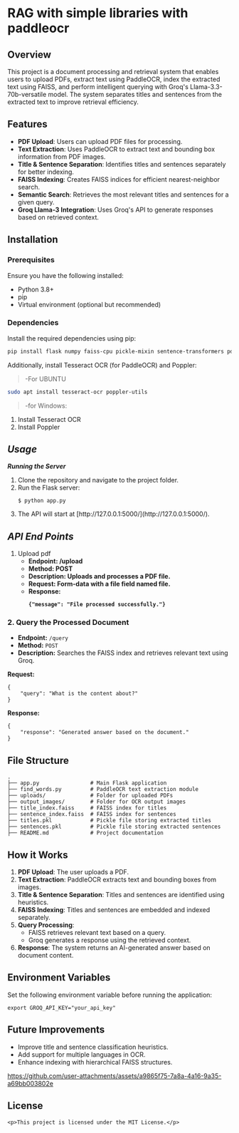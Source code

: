 
# RAG with simple libraries with paddleocr

## Overview
This project is a document processing and retrieval system that enables users to upload PDFs, extract text using PaddleOCR, index the extracted text using FAISS, and perform intelligent querying with Groq's Llama-3.3-70b-versatile model. The system separates titles and sentences from the extracted text to improve retrieval efficiency.

## Features
- **PDF Upload**: Users can upload PDF files for processing.
- **Text Extraction**: Uses PaddleOCR to extract text and bounding box information from PDF images.
- **Title & Sentence Separation**: Identifies titles and sentences separately for better indexing.
- **FAISS Indexing**: Creates FAISS indices for efficient nearest-neighbor search.
- **Semantic Search**: Retrieves the most relevant titles and sentences for a given query.
- **Groq Llama-3 Integration**: Uses Groq's API to generate responses based on retrieved context.

## Installation
### Prerequisites
Ensure you have the following installed:
- Python 3.8+
- pip
- Virtual environment (optional but recommended)

### Dependencies
Install the required dependencies using pip:
```sh
pip install flask numpy faiss-cpu pickle-mixin sentence-transformers pdf2image paddleocr groq flask-cors
```
Additionally, install Tesseract OCR (for PaddleOCR) and Poppler:
>-For UBUNTU
```sh
sudo apt install tesseract-ocr poppler-utils
```
>-for Windows:<br>
<ol>
  <li>Install Tesseract OCR</li>
  <li>Install Poppler</li>
</ol>
<h2> <em><strong>Usage</strong></em></h2>
<em><strong>Running the Server</strong></em>
<ol>
  <li>Clone the repository and navigate to the project folder.</li>
  <li>Run the Flask server:
  </li>
<pre><code class="language-bash">$ python app.py</code></pre>
  <li>The API will start at [http://127.0.0.1:5000/](http://127.0.0.1:5000/).</li>
</ol>
<h2> <em><strong>API End Points</strong></em></h2>
<ol>
  <li> Upload pdf
    <ul>
  <li><strong>Endpoint: /upload</strong></li>
      <li><strong> Method: POST</strong></li>
      <li><strong>Description: Uploads and processes a PDF file.</strong></li>
      <li><strong>Request: Form-data with a file field named file.</strong></li>
      <li><strong>Response:
      <pre><code>{"message": "File processed successfully."}</code></pre></strong></li>
</ul>
  </li>
</ol>
<h3>2. Query the Processed Document</h3>
    <ul>
        <li><strong>Endpoint:</strong> <code>/query</code></li>
        <li><strong>Method:</strong> <code>POST</code></li>
        <li><strong>Description:</strong> Searches the FAISS index and retrieves relevant text using Groq.</li>
    </ul>
<p><strong>Request:</strong></p>
    <pre><code>{
    "query": "What is the content about?"
}</code></pre>
    <p><strong>Response:</strong></p>
    <pre><code>{
    "response": "Generated answer based on the document."
}</code></pre>

  <h2>File Structure</h2>
 <pre><code>.
├── app.py                # Main Flask application
├── find_words.py         # PaddleOCR text extraction module
├── uploads/              # Folder for uploaded PDFs
├── output_images/        # Folder for OCR output images
├── title_index.faiss     # FAISS index for titles
├── sentence_index.faiss  # FAISS index for sentences
├── titles.pkl            # Pickle file storing extracted titles
├── sentences.pkl         # Pickle file storing extracted sentences
├── README.md             # Project documentation
</code></pre>
<h2>How it Works</h2>
    <ol>
        <li><strong>PDF Upload</strong>: The user uploads a PDF.</li>
        <li><strong>Text Extraction</strong>: PaddleOCR extracts text and bounding boxes from images.</li>
        <li><strong>Title & Sentence Separation</strong>: Titles and sentences are identified using heuristics.</li>
        <li><strong>FAISS Indexing</strong>: Titles and sentences are embedded and indexed separately.</li>
        <li><strong>Query Processing</strong>:
            <ul>
                <li>FAISS retrieves relevant text based on a query.</li>
                <li>Groq generates a response using the retrieved context.</li>
            </ul>
        </li>
        <li><strong>Response</strong>: The system returns an AI-generated answer based on document content.</li>
    </ol>
    <h2>Environment Variables</h2>
    <p>Set the following environment variable before running the application:</p>
    <pre><code>export GROQ_API_KEY="your_api_key"</code></pre>

  <h2>Future Improvements</h2>
    <ul>
        <li>Improve title and sentence classification heuristics.</li>
        <li>Add support for multiple languages in OCR.</li>
        <li>Enhance indexing with hierarchical FAISS structures.</li>
    </ul>


https://github.com/user-attachments/assets/a9865f75-7a8a-4a16-9a35-a69bb003802e


   <h2>License</h2>
   
    <p>This project is licensed under the MIT License.</p>
